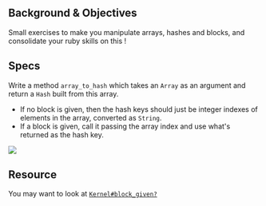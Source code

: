 ## Background & Objectives

Small exercises to make you manipulate arrays, hashes and blocks, and consolidate your ruby skills on this !

## Specs

Write a method `array_to_hash` which takes an `Array` as an argument
and return a `Hash` built from this array.

- If no block is given, then the hash keys should just be integer indexes of elements in the array, converted as `String`.
- If a block is given, call it passing the array index and use what's returned as the hash key.

![](https://raw.githubusercontent.com/lewagon/fullstack-images/master/ruby/array_to_hash.png)

## Resource

You may want to look at [`Kernel#block_given?`](http://ruby-doc.org/core/Kernel.html#method-i-block_given-3F)
